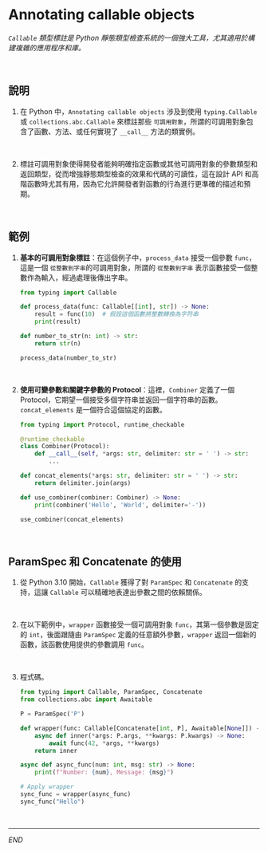 # Annotating callable objects

_`Callable` 類型標註是 Python 靜態類型檢查系統的一個強大工具，尤其適用於構建複雜的應用程序和庫。_

<br>

## 說明

1. 在 Python 中，`Annotating callable objects` 涉及到使用 `typing.Callable` 或 `collections.abc.Callable` 來標註那些 `可調用對象`，所謂的可調用對象包含了函數、方法、或任何實現了 `__call__` 方法的類實例。

<br>

2. 標註可調用對象使得開發者能夠明確指定函數或其他可調用對象的參數類型和返回類型，從而增強靜態類型檢查的效果和代碼的可讀性，這在設計 API 和高階函數時尤其有用，因為它允許開發者對函數的行為進行更準確的描述和預期。

<br>

## 範例

1. **基本的可調用對象標註**：在這個例子中，`process_data` 接受一個參數 `func`，這是一個 `從整數到字串`的可調用對象，所謂的 `從整數到字串` 表示函數接受一個整數作為輸入，經過處理後傳出字串。

    ```python
    from typing import Callable

    def process_data(func: Callable[[int], str]) -> None:
        result = func(10)  # 假設這個函數將整數轉換為字符串
        print(result)

    def number_to_str(n: int) -> str:
        return str(n)

    process_data(number_to_str)
    ```

<br>

2. **使用可變參數和關鍵字參數的 Protocol**：這裡，`Combiner` 定義了一個 Protocol，它期望一個接受多個字符串並返回一個字符串的函數。`concat_elements` 是一個符合這個協定的函數。

    ```python
    from typing import Protocol, runtime_checkable

    @runtime_checkable
    class Combiner(Protocol):
        def __call__(self, *args: str, delimiter: str = ' ') -> str:
            ...

    def concat_elements(*args: str, delimiter: str = ' ') -> str:
        return delimiter.join(args)

    def use_combiner(combiner: Combiner) -> None:
        print(combiner('Hello', 'World', delimiter='-'))

    use_combiner(concat_elements)
    ```

<br>

## ParamSpec 和 Concatenate 的使用

1. 從 Python 3.10 開始，`Callable` 獲得了對 `ParamSpec` 和 `Concatenate` 的支持，這讓 `Callable` 可以精確地表達出參數之間的依賴關係。

<br>

2. 在以下範例中，`wrapper` 函數接受一個可調用對象 `func`，其第一個參數是固定的 `int`，後面跟隨由 `ParamSpec` 定義的任意額外參數，`wrapper` 返回一個新的函數，該函數使用提供的參數調用 `func`。

<br>

3. 程式碼。

    ```python
    from typing import Callable, ParamSpec, Concatenate
    from collections.abc import Awaitable

    P = ParamSpec('P')

    def wrapper(func: Callable[Concatenate[int, P], Awaitable[None]]) -> Callable[P, None]:
        async def inner(*args: P.args, **kwargs: P.kwargs) -> None:
            await func(42, *args, **kwargs)
        return inner

    async def async_func(num: int, msg: str) -> None:
        print(f"Number: {num}, Message: {msg}")

    # Apply wrapper
    sync_func = wrapper(async_func)
    sync_func("Hello")
    ```

<br>

___

_END_